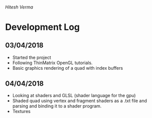 ###### Hitesh Verma

# Development Log

## 03/04/2018
  * Started the project
  * Following ThinMatrix OpenGL tutorials.
  * Basic graphics rendering of a quad with index buffers

## 04/04/2018
  * Looking at shaders and GLSL (shader language for the gpu)
  * Shaded quad using vertex and fragment shaders as a .txt file and parsing and binding it to a shader program.
  * Textures
  